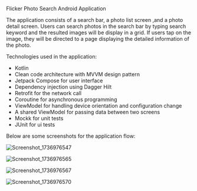 Flicker Photo Search Android Application

The application consists of a search bar, a photo list screen ,and a photo detail screen.
Users can search photos in the search bar by typing search keyword and the resulted images will be display in a grid. If users tap on the image, they will be directed to a page displaying the detailed information of the photo.

Technologies used in the application:
- Kotlin
- Clean code architecture with MVVM design pattern
- Jetpack Compose for user interface
- Dependency injection using Dagger Hilt
- Retrofit for the network call
- Coroutine for asynchronous programming
- ViewModel for handling device orientation and configuration change
- A shared ViewModel for passing data between two screens
- Mockk for unit tests
- JUnit for ui tests

Below are some screenshots for the application flow:

![Screenshot_1736976547](https://github.com/user-attachments/assets/f5e5fe7b-0b83-43d1-81ed-b28a057dc584)

![Screenshot_1736976565](https://github.com/user-attachments/assets/56366d2e-7444-41ff-8fcd-14cc6468015f)

![Screenshot_1736976567](https://github.com/user-attachments/assets/03cb70d0-7b11-47cf-966b-0d36104af39a)

![Screenshot_1736976570](https://github.com/user-attachments/assets/425cadf7-7e8f-4cea-a360-2540715320ad)
